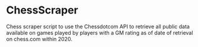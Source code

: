 # ChessScraper
Chess scraper script to use the Chessdotcom API to retrieve all public data available on games played by players with a 
GM rating as of date of retrieval on chess.com within 2020.
